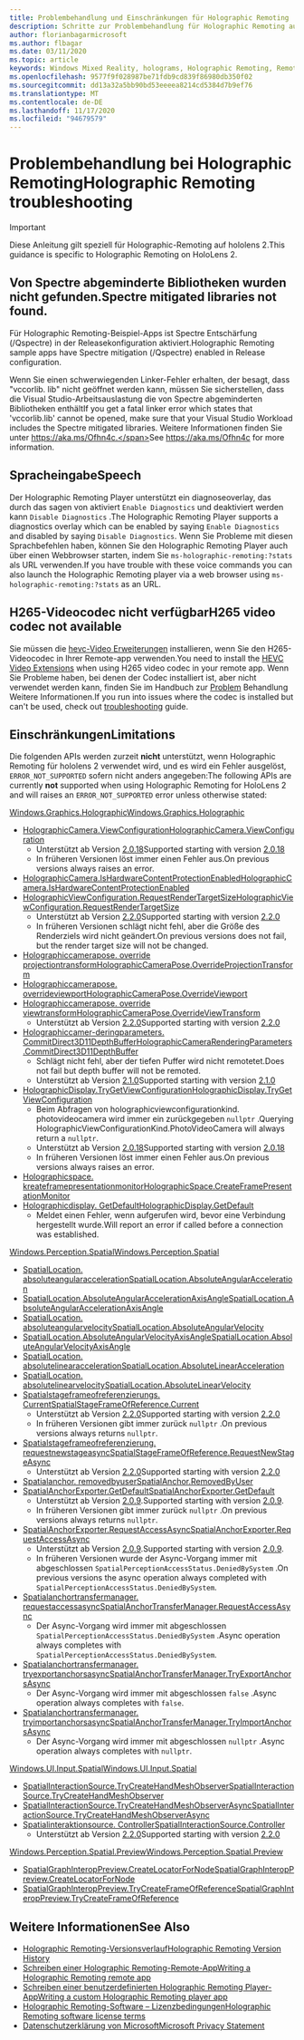 ```yaml
---
title: Problembehandlung und Einschränkungen für Holographic Remoting
description: Schritte zur Problembehandlung für Holographic Remoting auf hololens 2.
author: florianbagarmicrosoft
ms.author: flbagar
ms.date: 03/11/2020
ms.topic: article
keywords: Windows Mixed Reality, holograms, Holographic Remoting, Remote Rendering, Netzwerk Rendering, hololens, Remote holograms, Problembehandlung, Hilfe, Mixed Reality-Headset, Windows Mixed Reality-Headset, Virtual Reality-Headset
ms.openlocfilehash: 9577f9f028987be71fdb9cd839f86980db350f02
ms.sourcegitcommit: dd13a32a5bb90bd53eeeea8214cd5384d7b9ef76
ms.translationtype: MT
ms.contentlocale: de-DE
ms.lasthandoff: 11/17/2020
ms.locfileid: "94679579"
---
```

# <a name="holographic-remoting-troubleshooting"></a><span data-ttu-id="c47b1-104">Problembehandlung bei Holographic Remoting</span><span class="sxs-lookup"><span data-stu-id="c47b1-104">Holographic Remoting troubleshooting</span></span>

> [!IMPORTANT]
> <span data-ttu-id="c47b1-105">Diese Anleitung gilt speziell für Holographic-Remoting auf hololens 2.</span><span class="sxs-lookup"><span data-stu-id="c47b1-105">This guidance is specific to Holographic Remoting on HoloLens 2.</span></span>

## <a name="spectre-mitigated-libraries-not-found"></a><span data-ttu-id="c47b1-106">Von Spectre abgeminderte Bibliotheken wurden nicht gefunden.</span><span class="sxs-lookup"><span data-stu-id="c47b1-106">Spectre mitigated libraries not found.</span></span>

<span data-ttu-id="c47b1-107">Für Holographic Remoting-Beispiel-Apps ist Spectre Entschärfung (/Qspectre) in der Releasekonfiguration aktiviert.</span><span class="sxs-lookup"><span data-stu-id="c47b1-107">Holographic Remoting sample apps have Spectre mitigation (/Qspectre) enabled in Release configuration.</span></span>

<span data-ttu-id="c47b1-108">Wenn Sie einen schwerwiegenden Linker-Fehler erhalten, der besagt, dass "vccorlib. lib" nicht geöffnet werden kann, müssen Sie sicherstellen, dass die Visual Studio-Arbeitsauslastung die von Spectre abgeminderten Bibliotheken enthält</span><span class="sxs-lookup"><span data-stu-id="c47b1-108">If you get a fatal linker error which states that 'vccorlib.lib' cannot be opened, make sure that your Visual Studio Workload includes the Spectre mitigated libraries.</span></span> <span data-ttu-id="c47b1-109">Weitere Informationen finden Sie unter https://aka.ms/Ofhn4c.</span><span class="sxs-lookup"><span data-stu-id="c47b1-109">See https://aka.ms/Ofhn4c for more information.</span></span>

## <a name="speech"></a><span data-ttu-id="c47b1-110">Spracheingabe</span><span class="sxs-lookup"><span data-stu-id="c47b1-110">Speech</span></span>

<span data-ttu-id="c47b1-111">Der Holographic Remoting Player unterstützt ein diagnoseoverlay, das durch das sagen von aktiviert ```Enable Diagnostics``` und deaktiviert werden kann ```Disable Diagnostics``` .</span><span class="sxs-lookup"><span data-stu-id="c47b1-111">The Holographic Remoting Player supports a diagnostics overlay which can be enabled by saying ```Enable Diagnostics``` and disabled by saying ```Disable Diagnostics```.</span></span> <span data-ttu-id="c47b1-112">Wenn Sie Probleme mit diesen Sprachbefehlen haben, können Sie den Holographic Remoting Player auch über einen Webbrowser starten, indem Sie ```ms-holographic-remoting:?stats``` als URL verwenden.</span><span class="sxs-lookup"><span data-stu-id="c47b1-112">If you have trouble with these voice commands you can also launch the Holographic Remoting player via a web browser using ```ms-holographic-remoting:?stats``` as an URL.</span></span>

## <a name="h265-video-codec-not-available"></a><span data-ttu-id="c47b1-113">H265-Videocodec nicht verfügbar</span><span class="sxs-lookup"><span data-stu-id="c47b1-113">H265 video codec not available</span></span>

<span data-ttu-id="c47b1-114">Sie müssen die [hevc-Video Erweiterungen](https://www.microsoft.com/p/hevc-video-extensions/9nmzlz57r3t7) installieren, wenn Sie den H265-Videocodec in Ihrer Remote-app verwenden.</span><span class="sxs-lookup"><span data-stu-id="c47b1-114">You need to install the [HEVC Video Extensions](https://www.microsoft.com/p/hevc-video-extensions/9nmzlz57r3t7) when using H265 video codec in your remote app.</span></span> <span data-ttu-id="c47b1-115">Wenn Sie Probleme haben, bei denen der Codec installiert ist, aber nicht verwendet werden kann, finden Sie im Handbuch zur [Problem](https://docs.microsoft.com/azure/remote-rendering/resources/troubleshoot#h265-codec-not-available) Behandlung Weitere Informationen.</span><span class="sxs-lookup"><span data-stu-id="c47b1-115">If you run into issues where the codec is installed but can't be used, check out [troubleshooting](https://docs.microsoft.com/azure/remote-rendering/resources/troubleshoot#h265-codec-not-available) guide.</span></span>

## <a name="limitations"></a><span data-ttu-id="c47b1-116">Einschränkungen</span><span class="sxs-lookup"><span data-stu-id="c47b1-116">Limitations</span></span>

<span data-ttu-id="c47b1-117">Die folgenden APIs werden zurzeit **nicht** unterstützt, wenn Holographic Remoting für hololens 2 verwendet wird, und es wird ein Fehler ausgelöst, ```ERROR_NOT_SUPPORTED``` sofern nicht anders angegeben:</span><span class="sxs-lookup"><span data-stu-id="c47b1-117">The following APIs are currently **not** supported when using Holographic Remoting for HoloLens 2 and will raises an ```ERROR_NOT_SUPPORTED``` error unless otherwise stated:</span></span>

[<span data-ttu-id="c47b1-118">Windows.Graphics.Holographic</span><span class="sxs-lookup"><span data-stu-id="c47b1-118">Windows.Graphics.Holographic</span></span>](https://docs.microsoft.com/uwp/api/windows.graphics.holographic)

* [<span data-ttu-id="c47b1-119">HolographicCamera.ViewConfiguration</span><span class="sxs-lookup"><span data-stu-id="c47b1-119">HolographicCamera.ViewConfiguration</span></span>](https://docs.microsoft.com/uwp/api/windows.graphics.holographic.holographiccamera.viewconfiguration)
  - <span data-ttu-id="c47b1-120">Unterstützt ab Version [2.0.18](holographic-remoting-version-history.md#v2.0.18)</span><span class="sxs-lookup"><span data-stu-id="c47b1-120">Supported starting with version [2.0.18](holographic-remoting-version-history.md#v2.0.18)</span></span>
  - <span data-ttu-id="c47b1-121">In früheren Versionen löst immer einen Fehler aus.</span><span class="sxs-lookup"><span data-stu-id="c47b1-121">On previous versions always raises an error.</span></span>
* [<span data-ttu-id="c47b1-122">HolographicCamera.IsHardwareContentProtectionEnabled</span><span class="sxs-lookup"><span data-stu-id="c47b1-122">HolographicCamera.IsHardwareContentProtectionEnabled</span></span>](https://docs.microsoft.com/uwp/api/windows.graphics.holographic.holographiccamera.ishardwarecontentprotectionenabled#Windows_Graphics_Holographic_HolographicCamera_IsHardwareContentProtectionEnabled)
* [<span data-ttu-id="c47b1-123">HolographicViewConfiguration.RequestRenderTargetSize</span><span class="sxs-lookup"><span data-stu-id="c47b1-123">HolographicViewConfiguration.RequestRenderTargetSize</span></span>](https://docs.microsoft.com/uwp/api/windows.graphics.holographic.holographicviewconfiguration.requestrendertargetsize#Windows_Graphics_Holographic_HolographicViewConfiguration_RequestRenderTargetSize_Windows_Foundation_Size_)
  - <span data-ttu-id="c47b1-124">Unterstützt ab Version [2.2.0](holographic-remoting-version-history.md#v2.2.0)</span><span class="sxs-lookup"><span data-stu-id="c47b1-124">Supported starting with version [2.2.0](holographic-remoting-version-history.md#v2.2.0)</span></span>
  - <span data-ttu-id="c47b1-125">In früheren Versionen schlägt nicht fehl, aber die Größe des Renderziels wird nicht geändert.</span><span class="sxs-lookup"><span data-stu-id="c47b1-125">On previous versions does not fail, but the render target size will not be changed.</span></span>
* [<span data-ttu-id="c47b1-126">Holographiccamerapose. override projectiontransform</span><span class="sxs-lookup"><span data-stu-id="c47b1-126">HolographicCameraPose.OverrideProjectionTransform</span></span>](https://docs.microsoft.com/uwp/api/windows.graphics.holographic.holographiccamerapose.overrideprojectiontransform)
* [<span data-ttu-id="c47b1-127">Holographiccamerapose. overrideviewport</span><span class="sxs-lookup"><span data-stu-id="c47b1-127">HolographicCameraPose.OverrideViewport</span></span>](https://docs.microsoft.com/uwp/api/windows.graphics.holographic.holographiccamerapose.overrideviewport)
* [<span data-ttu-id="c47b1-128">Holographiccamerapose. override viewtransform</span><span class="sxs-lookup"><span data-stu-id="c47b1-128">HolographicCameraPose.OverrideViewTransform</span></span>](https://docs.microsoft.com/uwp/api/windows.graphics.holographic.holographiccamerapose.overrideviewtransform)
  - <span data-ttu-id="c47b1-129">Unterstützt ab Version [2.2.0](holographic-remoting-version-history.md#v2.2.0)</span><span class="sxs-lookup"><span data-stu-id="c47b1-129">Supported starting with version [2.2.0](holographic-remoting-version-history.md#v2.2.0)</span></span>
* [<span data-ttu-id="c47b1-130">Holographiccamer-deringparameters. CommitDirect3D11DepthBuffer</span><span class="sxs-lookup"><span data-stu-id="c47b1-130">HolographicCameraRenderingParameters.CommitDirect3D11DepthBuffer</span></span>](https://docs.microsoft.com/uwp/api/windows.graphics.holographic.holographiccamerarenderingparameters.commitdirect3d11depthbuffer#Windows_Graphics_Holographic_HolographicCameraRenderingParameters_CommitDirect3D11DepthBuffer_Windows_Graphics_DirectX_Direct3D11_IDirect3DSurface_)
  - <span data-ttu-id="c47b1-131">Schlägt nicht fehl, aber der tiefen Puffer wird nicht remotetet.</span><span class="sxs-lookup"><span data-stu-id="c47b1-131">Does not fail but depth buffer will not be remoted.</span></span>
  - <span data-ttu-id="c47b1-132">Unterstützt ab Version [2.1.0](holographic-remoting-version-history.md#v2.1.0)</span><span class="sxs-lookup"><span data-stu-id="c47b1-132">Supported starting with version [2.1.0](holographic-remoting-version-history.md#v2.1.0)</span></span>
* [<span data-ttu-id="c47b1-133">HolographicDisplay.TryGetViewConfiguration</span><span class="sxs-lookup"><span data-stu-id="c47b1-133">HolographicDisplay.TryGetViewConfiguration</span></span>](https://docs.microsoft.com/uwp/api/windows.graphics.holographic.holographicdisplay.trygetviewconfiguration)
  - <span data-ttu-id="c47b1-134">Beim Abfragen von holographicviewconfigurationkind. photovideocamera wird immer ein zurückgegeben ```nullptr``` .</span><span class="sxs-lookup"><span data-stu-id="c47b1-134">Querying HolographicViewConfigurationKind.PhotoVideoCamera will always return a ```nullptr```.</span></span>
  - <span data-ttu-id="c47b1-135">Unterstützt ab Version [2.0.18](holographic-remoting-version-history.md#v2.0.18)</span><span class="sxs-lookup"><span data-stu-id="c47b1-135">Supported starting with version [2.0.18](holographic-remoting-version-history.md#v2.0.18)</span></span>
  - <span data-ttu-id="c47b1-136">In früheren Versionen löst immer einen Fehler aus.</span><span class="sxs-lookup"><span data-stu-id="c47b1-136">On previous versions always raises an error.</span></span>
* [<span data-ttu-id="c47b1-137">Holographicspace. kreateframepresentationmonitor</span><span class="sxs-lookup"><span data-stu-id="c47b1-137">HolographicSpace.CreateFramePresentationMonitor</span></span>](https://docs.microsoft.com/uwp/api/windows.graphics.holographic.holographicspace.createframepresentationmonitor)
* [<span data-ttu-id="c47b1-138">Holographicdisplay. GetDefault</span><span class="sxs-lookup"><span data-stu-id="c47b1-138">HolographicDisplay.GetDefault</span></span>](https://docs.microsoft.com/uwp/api/windows.graphics.holographic.holographicdisplay.getdefault#Windows_Graphics_Holographic_HolographicDisplay_GetDefault)
  - <span data-ttu-id="c47b1-139">Meldet einen Fehler, wenn aufgerufen wird, bevor eine Verbindung hergestellt wurde.</span><span class="sxs-lookup"><span data-stu-id="c47b1-139">Will report an error if called before a connection was established.</span></span>


[<span data-ttu-id="c47b1-140">Windows.Perception.Spatial</span><span class="sxs-lookup"><span data-stu-id="c47b1-140">Windows.Perception.Spatial</span></span>](https://docs.microsoft.com/uwp/api/windows.perception.spatial)

* [<span data-ttu-id="c47b1-141">SpatialLocation. absoluteangularacceleration</span><span class="sxs-lookup"><span data-stu-id="c47b1-141">SpatialLocation.AbsoluteAngularAcceleration</span></span>](https://docs.microsoft.com/uwp/api/windows.perception.spatial.spatiallocation.absoluteangularacceleration)
* [<span data-ttu-id="c47b1-142">SpatialLocation.AbsoluteAngularAccelerationAxisAngle</span><span class="sxs-lookup"><span data-stu-id="c47b1-142">SpatialLocation.AbsoluteAngularAccelerationAxisAngle</span></span>](https://docs.microsoft.com/uwp/api/windows.perception.spatial.spatiallocation.absoluteangularaccelerationaxisangle)
* [<span data-ttu-id="c47b1-143">SpatialLocation. absoluteangularvelocity</span><span class="sxs-lookup"><span data-stu-id="c47b1-143">SpatialLocation.AbsoluteAngularVelocity</span></span>](https://docs.microsoft.com/uwp/api/windows.perception.spatial.spatiallocation.absoluteangularvelocity)
* [<span data-ttu-id="c47b1-144">SpatialLocation.AbsoluteAngularVelocityAxisAngle</span><span class="sxs-lookup"><span data-stu-id="c47b1-144">SpatialLocation.AbsoluteAngularVelocityAxisAngle</span></span>](https://docs.microsoft.com/uwp/api/windows.perception.spatial.spatiallocation.absoluteangularvelocityaxisangle)
* [<span data-ttu-id="c47b1-145">SpatialLocation. absolutelinearacceleration</span><span class="sxs-lookup"><span data-stu-id="c47b1-145">SpatialLocation.AbsoluteLinearAcceleration</span></span>](https://docs.microsoft.com/uwp/api/windows.perception.spatial.spatiallocation.absolutelinearacceleration)
* [<span data-ttu-id="c47b1-146">SpatialLocation. absolutelinearvelocity</span><span class="sxs-lookup"><span data-stu-id="c47b1-146">SpatialLocation.AbsoluteLinearVelocity</span></span>](https://docs.microsoft.com/uwp/api/windows.perception.spatial.spatiallocation.absolutelinearvelocity)
* [<span data-ttu-id="c47b1-147">Spatialstageframeofreferenzierungs. Current</span><span class="sxs-lookup"><span data-stu-id="c47b1-147">SpatialStageFrameOfReference.Current</span></span>](https://docs.microsoft.com/uwp/api/windows.perception.spatial.spatialstageframeofreference.current)
  - <span data-ttu-id="c47b1-148">Unterstützt ab Version [2.2.0](holographic-remoting-version-history.md#v2.2.0)</span><span class="sxs-lookup"><span data-stu-id="c47b1-148">Supported starting with version [2.2.0](holographic-remoting-version-history.md#v2.2.0)</span></span>
  - <span data-ttu-id="c47b1-149">In früheren Versionen gibt immer zurück ```nullptr``` .</span><span class="sxs-lookup"><span data-stu-id="c47b1-149">On previous versions always returns ```nullptr```.</span></span>
* [<span data-ttu-id="c47b1-150">Spatialstageframeofreferenzierung. requestnewstageasync</span><span class="sxs-lookup"><span data-stu-id="c47b1-150">SpatialStageFrameOfReference.RequestNewStageAsync</span></span>](https://docs.microsoft.com/uwp/api/windows.perception.spatial.spatialstageframeofreference.requestnewstageasync)
  - <span data-ttu-id="c47b1-151">Unterstützt ab Version [2.2.0](holographic-remoting-version-history.md#v2.2.0)</span><span class="sxs-lookup"><span data-stu-id="c47b1-151">Supported starting with version [2.2.0](holographic-remoting-version-history.md#v2.2.0)</span></span>
* [<span data-ttu-id="c47b1-152">Spatialanchor. removedbyuser</span><span class="sxs-lookup"><span data-stu-id="c47b1-152">SpatialAnchor.RemovedByUser</span></span>](https://docs.microsoft.com/uwp/api/windows.perception.spatial.spatialanchor.removedbyuser)
* [<span data-ttu-id="c47b1-153">SpatialAnchorExporter.GetDefault</span><span class="sxs-lookup"><span data-stu-id="c47b1-153">SpatialAnchorExporter.GetDefault</span></span>](https://docs.microsoft.com/uwp/api/windows.perception.spatial.spatialanchorexporter.getdefault
)
  - <span data-ttu-id="c47b1-154">Unterstützt ab Version [2.0.9](holographic-remoting-version-history.md#v2.0.9).</span><span class="sxs-lookup"><span data-stu-id="c47b1-154">Supported starting with version [2.0.9](holographic-remoting-version-history.md#v2.0.9).</span></span> 
  - <span data-ttu-id="c47b1-155">In früheren Versionen gibt immer zurück ```nullptr``` .</span><span class="sxs-lookup"><span data-stu-id="c47b1-155">On previous versions always returns ```nullptr```.</span></span> 
* [<span data-ttu-id="c47b1-156">SpatialAnchorExporter.RequestAccessAsync</span><span class="sxs-lookup"><span data-stu-id="c47b1-156">SpatialAnchorExporter.RequestAccessAsync</span></span>](https://docs.microsoft.com/uwp/api/windows.perception.spatial.spatialanchorexporter.requestaccessasync
)
  - <span data-ttu-id="c47b1-157">Unterstützt ab Version [2.0.9](holographic-remoting-version-history.md#v2.0.9).</span><span class="sxs-lookup"><span data-stu-id="c47b1-157">Supported starting with version [2.0.9](holographic-remoting-version-history.md#v2.0.9).</span></span> 
  - <span data-ttu-id="c47b1-158">In früheren Versionen wurde der Async-Vorgang immer mit abgeschlossen ```SpatialPerceptionAccessStatus.DeniedBySystem``` .</span><span class="sxs-lookup"><span data-stu-id="c47b1-158">On previous versions the async operation always completed with ```SpatialPerceptionAccessStatus.DeniedBySystem```.</span></span>
* [<span data-ttu-id="c47b1-159">Spatialanchortransfermanager. requestaccessasync</span><span class="sxs-lookup"><span data-stu-id="c47b1-159">SpatialAnchorTransferManager.RequestAccessAsync</span></span>](https://docs.microsoft.com/uwp/api/windows.perception.spatial.spatialanchortransfermanager.requestaccessasync#Windows_Perception_Spatial_SpatialAnchorTransferManager_RequestAccessAsync)
  - <span data-ttu-id="c47b1-160">Der Async-Vorgang wird immer mit abgeschlossen ```SpatialPerceptionAccessStatus.DeniedBySystem``` .</span><span class="sxs-lookup"><span data-stu-id="c47b1-160">Async operation always completes with ```SpatialPerceptionAccessStatus.DeniedBySystem```.</span></span>
* [<span data-ttu-id="c47b1-161">Spatialanchortransfermanager. tryexportanchorsasync</span><span class="sxs-lookup"><span data-stu-id="c47b1-161">SpatialAnchorTransferManager.TryExportAnchorsAsync</span></span>](https://docs.microsoft.com/uwp/api/windows.perception.spatial.spatialanchortransfermanager.tryexportanchorsasync#Windows_Perception_Spatial_SpatialAnchorTransferManager_TryExportAnchorsAsync_Windows_Foundation_Collections_IIterable_Windows_Foundation_Collections_IKeyValuePair_System_String_Windows_Perception_Spatial_SpatialAnchor___Windows_Storage_Streams_IOutputStream_)
  - <span data-ttu-id="c47b1-162">Der Async-Vorgang wird immer mit abgeschlossen ```false``` .</span><span class="sxs-lookup"><span data-stu-id="c47b1-162">Async operation always completes with ```false```.</span></span>
* [<span data-ttu-id="c47b1-163">Spatialanchortransfermanager. tryimportanchorsasync</span><span class="sxs-lookup"><span data-stu-id="c47b1-163">SpatialAnchorTransferManager.TryImportAnchorsAsync</span></span>](https://docs.microsoft.com/uwp/api/windows.perception.spatial.spatialanchortransfermanager.tryimportanchorsasync
)
  - <span data-ttu-id="c47b1-164">Der Async-Vorgang wird immer mit abgeschlossen ```nullptr``` .</span><span class="sxs-lookup"><span data-stu-id="c47b1-164">Async operation always completes with ```nullptr```.</span></span>

[<span data-ttu-id="c47b1-165">Windows.UI.Input.Spatial</span><span class="sxs-lookup"><span data-stu-id="c47b1-165">Windows.UI.Input.Spatial</span></span>](https://docs.microsoft.com/uwp/api/windows.ui.input.spatial)

* [<span data-ttu-id="c47b1-166">SpatialInteractionSource.TryCreateHandMeshObserver</span><span class="sxs-lookup"><span data-stu-id="c47b1-166">SpatialInteractionSource.TryCreateHandMeshObserver</span></span>](https://docs.microsoft.com/uwp/api/windows.ui.input.spatial.spatialinteractionsource.trycreatehandmeshobserver#Windows_UI_Input_Spatial_SpatialInteractionSource_TryCreateHandMeshObserver)
* [<span data-ttu-id="c47b1-167">SpatialInteractionSource.TryCreateHandMeshObserverAsync</span><span class="sxs-lookup"><span data-stu-id="c47b1-167">SpatialInteractionSource.TryCreateHandMeshObserverAsync</span></span>](https://docs.microsoft.com/uwp/api/windows.ui.input.spatial.spatialinteractionsource.trycreatehandmeshobserverasync)
* [<span data-ttu-id="c47b1-168">Spatialinteraktionsource. Controller</span><span class="sxs-lookup"><span data-stu-id="c47b1-168">SpatialInteractionSource.Controller</span></span>](https://docs.microsoft.com/uwp/api/windows.ui.input.spatial.spatialinteractionsource.controller#Windows_UI_Input_Spatial_SpatialInteractionSource_Controller)
  - <span data-ttu-id="c47b1-169">Unterstützt ab Version [2.2.0](holographic-remoting-version-history.md#v2.2.0)</span><span class="sxs-lookup"><span data-stu-id="c47b1-169">Supported starting with version [2.2.0](holographic-remoting-version-history.md#v2.2.0)</span></span>

[<span data-ttu-id="c47b1-170">Windows.Perception.Spatial.Preview</span><span class="sxs-lookup"><span data-stu-id="c47b1-170">Windows.Perception.Spatial.Preview</span></span>](https://docs.microsoft.com/uwp/api/windows.perception.spatial.preview)

* [<span data-ttu-id="c47b1-171">SpatialGraphInteropPreview.CreateLocatorForNode</span><span class="sxs-lookup"><span data-stu-id="c47b1-171">SpatialGraphInteropPreview.CreateLocatorForNode</span></span>](https://docs.microsoft.com/uwp/api/windows.perception.spatial.preview.spatialgraphinteroppreview.createlocatorfornode)
* [<span data-ttu-id="c47b1-172">SpatialGraphInteropPreview.TryCreateFrameOfReference</span><span class="sxs-lookup"><span data-stu-id="c47b1-172">SpatialGraphInteropPreview.TryCreateFrameOfReference</span></span>](https://docs.microsoft.com/uwp/api/windows.perception.spatial.preview.spatialgraphinteroppreview.trycreateframeofreference)

## <a name="see-also"></a><span data-ttu-id="c47b1-173">Weitere Informationen</span><span class="sxs-lookup"><span data-stu-id="c47b1-173">See Also</span></span>
* [<span data-ttu-id="c47b1-174">Holographic Remoting-Versionsverlauf</span><span class="sxs-lookup"><span data-stu-id="c47b1-174">Holographic Remoting Version History</span></span>](holographic-remoting-version-history.md)
* [<span data-ttu-id="c47b1-175">Schreiben einer Holographic Remoting-Remote-App</span><span class="sxs-lookup"><span data-stu-id="c47b1-175">Writing a Holographic Remoting remote app</span></span>](holographic-remoting-create-host.md)
* [<span data-ttu-id="c47b1-176">Schreiben einer benutzerdefinierten Holographic Remoting Player-App</span><span class="sxs-lookup"><span data-stu-id="c47b1-176">Writing a custom Holographic Remoting player app</span></span>](holographic-remoting-create-player.md)
* [<span data-ttu-id="c47b1-177">Holographic Remoting-Software – Lizenzbedingungen</span><span class="sxs-lookup"><span data-stu-id="c47b1-177">Holographic Remoting software license terms</span></span>](https://docs.microsoft.com/legal/mixed-reality/microsoft-holographic-remoting-software-license-terms)
* [<span data-ttu-id="c47b1-178">Datenschutzerklärung von Microsoft</span><span class="sxs-lookup"><span data-stu-id="c47b1-178">Microsoft Privacy Statement</span></span>](https://go.microsoft.com/fwlink/?LinkId=521839)
